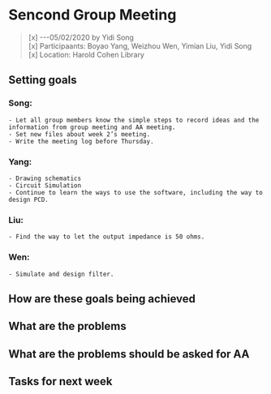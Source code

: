 # Sencond Group Meeting
>[x] ---05/02/2020 by Yidi Song   
>[x] Participaants: Boyao Yang, Weizhou Wen, Yimian Liu, Yidi Song   
>[x] Location: Harold Cohen Library   


## Setting goals   
### Song:   
    - Let all group members know the simple steps to record ideas and the information from group meeting and AA meeting.   
    - Set new files about week 2’s meeting.   
    - Write the meeting log before Thursday.   

### Yang:   
    - Drawing schematics    
    - Circuit Simulation    
    - Continue to learn the ways to use the software, including the way to design PCD.   

### Liu:   
    - Find the way to let the output impedance is 50 ohms.   

### Wen:   
    - Simulate and design filter.
   
## How are these goals being achieved   


## What are the problems   


## What are the problems should be asked for AA   

## Tasks for next week   
